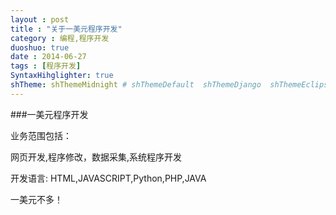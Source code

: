 ```yaml
---
layout : post
title : "关于一美元程序开发"
category : 编程,程序开发
duoshuo: true
date : 2014-06-27
tags : [程序开发]
SyntaxHihglighter: true
shTheme: shThemeMidnight # shThemeDefault  shThemeDjango  shThemeEclipse  shThemeEmacs  shThemeFadeToGrey  shThemeMidnight  shThemeRDark
---
```

###一美元程序开发

业务范围包括：

网页开发,程序修改，数据采集,系统程序开发

开发语言:
HTML,JAVASCRIPT,Python,PHP,JAVA

一美元不多！